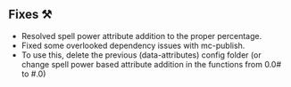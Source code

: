 ## Fixes ⚒️
- Resolved spell power attribute addition to the proper percentage.
- Fixed some overlooked dependency issues with mc-publish.
- To use this, delete the previous (data-attributes) config folder (or change spell power based attribute addition in the functions from 0.0# to #.0)
